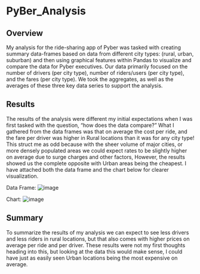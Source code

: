 # PyBer_Analysis
## Overview
My analysis for the ride-sharing app of Pyber was tasked with creating summary data-frames based on data from different city types: (rural, urban, suburban) and then using graphical features within Pandas to visualize and compare the data for Pyber executives. Our data primarily focused on the number of drivers (per city type), number of riders/users (per city type), and the fares (per city type). We took the aggregates, as well as the averages of these three key data series to support the analysis.

## Results
The results of the analysis were different my initial expectations when I was first tasked with the question, “how does the data compare?”  What I gathered from the data frames was that on average the cost per ride, and the fare per driver was higher in Rural locations than it was for any city type! This struct me as odd because with the sheer volume of major cities, or more densely populated areas we could expect rates to be slightly higher on average due to surge charges and other factors, However, the results showed us the complete opposite with Urban areas being the cheapest.  I have attached both the data frame and the chart below for clearer visualization.

Data Frame:
 ![image](https://user-images.githubusercontent.com/101610050/165011275-f058ac88-e6d7-4aae-90d1-5677cb1f3c09.png)

Chart:
 ![image](https://user-images.githubusercontent.com/101610050/165011281-46cab12f-18fd-4ab2-8763-8a2a603827b1.png)


## Summary
To summarize the results of my analysis we can expect to see less drivers and less riders in rural locations, but that also comes with higher prices on average per ride and per driver.  These results were not my first thoughts heading into this, but looking at the data this would make sense, I could have just as easily seen Urban locations being the most expensive on average.
